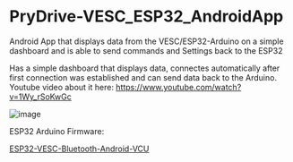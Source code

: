 # PryDrive-VESC_ESP32_AndroidApp
Android App that displays data from the VESC/ESP32-Arduino on a simple dashboard and is able to send commands and Settings back to the ESP32

Has a simple dashboard that displays data, connectes automatically after first connection was established and can send data back to the Arduino.
Youtube video about it here: https://www.youtube.com/watch?v=1Wy_rSoKwGc

![image](https://user-images.githubusercontent.com/31861192/169309135-17feedfb-0193-4ba9-9969-3f4cb759aabd.png)



ESP32 Arduino Firmware:

[ESP32-VESC-Bluetooth-Android-VCU](https://github.com/Pryside/ESP32-VESC-Bluetooth-Android-VCU)
